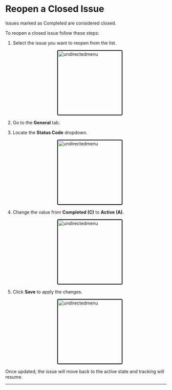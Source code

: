 # Reopen a Closed Issue
 Issues marked as Completed are considered closed. 

 To reopen a closed issue follow these steps:

 1. Select the issue you want to reopen from the list.

    <div style="text-align: left;">
      <img src="./assets/image80.png"
       alt="undirectedmenu"
       style="height: 200px; margin: auto; display: block; cursor: zoom-in;
              border: 2px solid #000000; border-radius: 4px;"
       onclick="this.style.height='400px'; this.style.cursor='zoom-out';"
       ondblclick="this.style.height='200px'; this.style.cursor='zoom-in';">
      </div>

2. Go to the **General** tab.
3. Locate the **Status Code** dropdown.

    <div style="text-align: left;">
      <img src="./assets/image81.png"
       alt="undirectedmenu"
       style="height: 200px; margin: auto; display: block; cursor: zoom-in;
              border: 2px solid #000000; border-radius: 4px;"
       onclick="this.style.height='400px'; this.style.cursor='zoom-out';"
       ondblclick="this.style.height='200px'; this.style.cursor='zoom-in';">
      </div>

4. Change the value from **Completed (C)** to **Active (A)**.

    <div style="text-align: left;">
      <img src="./assets/image82.png"
       alt="undirectedmenu"
       style="height: 200px; margin: auto; display: block; cursor: zoom-in;
              border: 2px solid #000000; border-radius: 4px;"
       onclick="this.style.height='400px'; this.style.cursor='zoom-out';"
       ondblclick="this.style.height='200px'; this.style.cursor='zoom-in';">
      </div>

5. Click **Save** to apply the changes.

    <div style="text-align: left;">
      <img src="./assets/image83.png"
       alt="undirectedmenu"
       style="height: 200px; margin: auto; display: block; cursor: zoom-in;
              border: 2px solid #000000; border-radius: 4px;"
       onclick="this.style.height='400px'; this.style.cursor='zoom-out';"
       ondblclick="this.style.height='200px'; this.style.cursor='zoom-in';">
      </div>

Once updated, the issue will move back to the active state and tracking will resume.

---

<br><br>